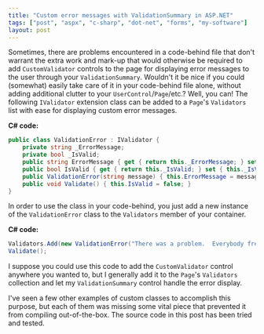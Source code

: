 ```yaml
---
title: "Custom error messages with ValidationSummary in ASP.NET"
tags: ["post", "aspx", "c-sharp", "dot-net", "forms", "my-software"]
layout: post
---
```


Sometimes, there are problems encountered in a code-behind file that
don't warrant the extra work and mark-up that would otherwise be
required to add `CustomValidator` controls to the page for displaying
error messages to the user through your `ValidationSummary`. Wouldn't it
be nice if you could (somewhat) easily take care of it in your
code-behind file alone, without adding additional clutter to your
`UserControl`/`Page`/etc.? Well, you can! The following `IValidator`
extension class can be added to a `Page`'s `Validators` list with ease
for displaying custom error messages.<!--more-->

**C# code:**

```cs
public class ValidationError : IValidator {
	private string _ErrorMessage;
	private bool _IsValid;
	public string ErrorMessage { get { return this._ErrorMessage; } set { this._ErrorMessage = value; } }
	public bool IsValid { get { return this._IsValid; } set { this._IsValid = value; } }
	public ValidationError(string message) { this.ErrorMessage = message; }
	public void Validate() { this.IsValid = false; }
}
```

In order to use the class in your code-behind, you just add a new
instance of the `ValidationError` class to the `Validators` member of
your container.

**C# code:**

```cs
Validators.Add(new ValidationError("There was a problem.  Everybody freak out!"));
Validate();
```

I suppose you could use this code to add the `CustomValidator` control
anywhere you wanted to, but I generally add it to the `Page`'s
`Validators` collection and let my `ValidationSummary` control handle
the error display.

I've seen a few other examples of custom classes to accomplish this
purpose, but each of them was missing some vital piece that prevented it
from compiling out-of-the-box. The source code in this post has been
tried and tested.
